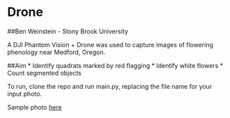 # Drone

##Ben Weinstein - Stony Brook University

A DJI Phantom Vision + Drone was used to capture images of flowering phenology near Medford, Oregon.

##Aim
	* Identify quadrats marked by red flagging
	* Identify white flowers
	* Count segmented objects

To run, clone the repo and run main.py, replacing the file name for your input photo.

Sample photo [here](https://www.dropbox.com/s/2ya3rl5d6cey4hl/DJI01343.tif?dl=0)
